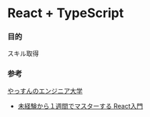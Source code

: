 # React + TypeScript

### 目的

スキル取得

### 参考
[やっすんのエンジニア大学](https://www.youtube.com/channel/UCajrdoGzHzDogrNrLYYmGsg)
- [未経験から１週間でマスターする React入門](https://www.youtube.com/playlist?list=PL0ATFRXu9uECMPBV7GspaLz3KqKILfa13)
